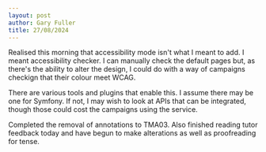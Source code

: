 ```yaml
---
layout: post
author: Gary Fuller
title: 27/08/2024
---
```


Realised this morning that accessibility mode isn't what I meant to add. I meant accessibility checker. I can manually check the default pages but, as there's the ability to alter the design, I could do with a way of campaigns checkign that their colour meet WCAG.

There are various tools and plugins that enable this. I assume there may be one for Symfony. If not, I may wish to look at APIs that can be integrated, though those could cost the campaigns using the service.

Completed the removal of annotations to TMA03. Also finished reading tutor feedback today and have begun to make alterations as well as proofreading for tense. 
